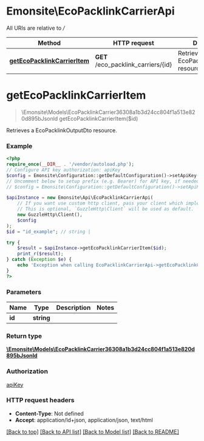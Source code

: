 # Emonsite\EcoPacklinkCarrierApi

All URIs are relative to */*

Method | HTTP request | Description
------------- | ------------- | -------------
[**getEcoPacklinkCarrierItem**](EcoPacklinkCarrierApi.md#getecopacklinkcarrieritem) | **GET** /eco_packlink_carriers/{id} | Retrieves a EcoPacklinkOutputDto resource.

# **getEcoPacklinkCarrierItem**
> \Emonsite\Models\EcoPacklinkCarrier36308a1b3d24cc804f1a513e820d895bJsonld getEcoPacklinkCarrierItem($id)

Retrieves a EcoPacklinkOutputDto resource.

### Example
```php
<?php
require_once(__DIR__ . '/vendor/autoload.php');
// Configure API key authorization: apiKey
$config = Emonsite\Configuration::getDefaultConfiguration()->setApiKey('Authorization', 'YOUR_API_KEY');
// Uncomment below to setup prefix (e.g. Bearer) for API key, if needed
// $config = Emonsite\Configuration::getDefaultConfiguration()->setApiKeyPrefix('Authorization', 'Bearer');

$apiInstance = new Emonsite\Api\EcoPacklinkCarrierApi(
    // If you want use custom http client, pass your client which implements `GuzzleHttp\ClientInterface`.
    // This is optional, `GuzzleHttp\Client` will be used as default.
    new GuzzleHttp\Client(),
    $config
);
$id = "id_example"; // string | 

try {
    $result = $apiInstance->getEcoPacklinkCarrierItem($id);
    print_r($result);
} catch (Exception $e) {
    echo 'Exception when calling EcoPacklinkCarrierApi->getEcoPacklinkCarrierItem: ', $e->getMessage(), PHP_EOL;
}
?>
```

### Parameters

Name | Type | Description  | Notes
------------- | ------------- | ------------- | -------------
 **id** | **string**|  |

### Return type

[**\Emonsite\Models\EcoPacklinkCarrier36308a1b3d24cc804f1a513e820d895bJsonld**](../Model/EcoPacklinkCarrier36308a1b3d24cc804f1a513e820d895bJsonld.md)

### Authorization

[apiKey](../../README.md#apiKey)

### HTTP request headers

 - **Content-Type**: Not defined
 - **Accept**: application/ld+json, application/json, text/html

[[Back to top]](#) [[Back to API list]](../../README.md#documentation-for-api-endpoints) [[Back to Model list]](../../README.md#documentation-for-models) [[Back to README]](../../README.md)

